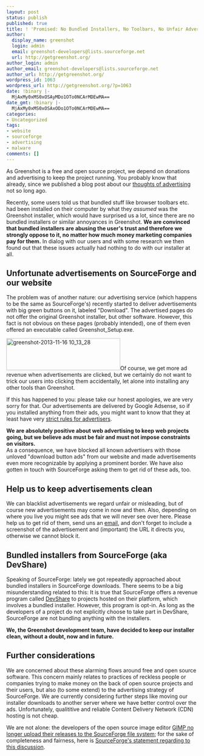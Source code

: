 ```yaml
---
layout: post
status: publish
published: true
title: ! 'Promised: No Bundled Installers, No Toolbars, No Unfair Advertisements'
author:
  display_name: greenshot
  login: admin
  email: greenshot-developers@lists.sourceforge.net
  url: http://getgreenshot.org/
author_login: admin
author_email: greenshot-developers@lists.sourceforge.net
author_url: http://getgreenshot.org/
wordpress_id: 1063
wordpress_url: http://getgreenshot.org/?p=1063
date: !binary |-
  MjAxMy0xMS0xOSAyMDo1OTo0NCArMDEwMA==
date_gmt: !binary |-
  MjAxMy0xMS0xOSAxODo1OTo0NCArMDEwMA==
categories:
- Uncategorized
tags:
- website
- sourceforge
- advertising
- malware
comments: []
---
```

<p>As Greenshot is a free and open source project, we depend on donations and advertising to keep the project running. You probably know that already, since we published a blog post about our <a href="/2013/05/30/why-a-free-web-needs-advertising/">thoughts of advertising</a> not so long ago.</p>
<p>Recently, some users told us that bundled stuff like browser toolbars etc. had been installed on their computer by what they <em>assumed</em> was the Greenshot installer, which would have surprised us a lot, since there are no bundled installers or similar annoyances in Greenshot. <strong>We are convinced that bundled installers are abusing the user's trust and therefore we strongly oppose to it, no matter how much money marketing companies pay for them.</strong> In dialog with our users and with some research we then found out that these issues actually had nothing to do with our installer at all.</p>
<h2>Unfortunate advertisements on SourceForge and our website</h2>
<p>The problem was of another nature: our advertising service (which happens to be the same as SourceForge's) recently started to deliver advertisements with big green buttons on it, labeled "Download". The advertised pages do not offer the original Greenshot installer, but other software. However, this fact is not obvious on these pages (probably intended), one of them even offered an executable called Greenshot_Setup.exe.</p>
<p><a href="http://getgreenshot.org/wp-content/uploads/2013/11/greenshot-2013-11-16-10_13_28.png"><img src="http://getgreenshot.org/wp-content/uploads/2013/11/greenshot-2013-11-16-10_13_28-300x84.png" alt="greenshot-2013-11-16 10_13_28" width="300" height="84" class="alignright size-medium wp-image-1072" /></a>Of course, we get more ad revenue when advertisements are clicked, but we certainly do not want to trick our users into clicking them accidentally, let alone into installing any other tools than Greenshot.</p>
<p>If this has happened to you: please take our honest apologies, we are very sorry for that. Our advertisements are delivered by Google Adsense, so if you installed anything from their ads, you might want to know that they at least have very <a href="https://support.google.com/adwordspolicy/answer/1316548">strict rules for advertisers</a>.</p>
<p><strong>We are absolutely positive about web advertising to keep web projects going, but we believe ads must be fair and must not impose constraints on visitors.</strong><br />
As a consequence, we have blocked all known advertisers with those unloved "download button ads" from our website and made advertisements even more recognizable by applying a prominent border. We have also gotten in touch with SourceForge asking them to get rid of these ads, too.</p>
<h2>Help us to keep advertisements clean</h2>
<p>We can blacklist advertisements we regard unfair or misleading, but of course new advertisements may come in now and then. Also, depending on where you live you might see ads that we will never see over here. Please help us to get rid of them, send uns an <a href="mailto:getgreenshot@gmail.com?subject=Suspicious%20advertisement&body=The%20following%20ad%20is%20unfair%20/%20misleading%20/%20suspicious.%0A%0ATarget%20URL%20of%20the%20ad:%20%0AScreenshot%20of%20the%20ad:%20">email</a>, and don't forget to include a screenshot of the advertisement and (important) the URL it directs you, otherwise we cannot block it.</p>
<h2>Bundled installers from SourceForge (aka DevShare)</h2>
<p>Speaking of SourceForge: lately we got repeatedly approached about bundled installers in SourceForge downloads. There seems to be a big misunderstanding related to this: It is true that SourceForge offers a revenue program called <a href="http://sourceforge.net/devshare/why">DevShare</a> to projects hosted on their platform, which involves a bundled installer. However, this program is opt-in. As long as the developers of a project do not explicitly choose to take part in DevShare, SourceForge are not bundling anything with the installers.</p>
<p><strong>We, the Greenshot development team, have decided to keep our installer clean, without a doubt, now and in future.</strong></p>
<h2>Further considerations</h2>
<p>We are concerned about these alarming flows around free and open source software. This concern mainly relates to practices of reckless people or companies trying to make money on the back of open source projects and their users, but also (to some extend) to the advertising strategy of SourceForge. We are currently considering further steps like moving our installer downloads to another server where we have better control over the ads. Unfortunately, qualititive and reliable Content Delivery Network (CDN) hosting is not cheap.</p>
<p>We are not alone: the developers of the open source image editor <a href="http://www.gimp.org/">GIMP no longer upload their releases to the SourceForge file system</a>; for the sake of completeness and fairness, here is <a href="http://sourceforge.net/blog/advertising-bundling-community-and-criticism/">SourceForge's statement regarding to this discussion</a>.</p>
